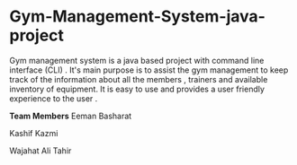 # Gym-Management-System-java-project
Gym management system is a java based project with command line interface (CLI) . It's main purpose is to assist the gym management to keep track of the information about all the members , trainers and available inventory of equipment. It is easy to use and provides a user friendly experience to the user .

**Team Members**
Eeman Basharat


Kashif Kazmi


Wajahat Ali Tahir
